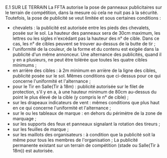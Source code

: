 E.1 SUR LE TERRAIN
La FFTA autorise la pose de panneaux publicitaires sur le terrain de compétition, dans la mesure où cela
ne nuit pas à la sécurité. Toutefois, la pose de publicité se veut limitée et sous certaines conditions :

- chevalets : la publicité est autorisée entre les pieds des chevalets, posée sur le sol. La hauteur des
  panneaux sera de 30cm maximum, les lettres ou les sigles n'excédant pas la hauteur des n° de cible.
  Dans ce cas, les n° de cibles peuvent se trouver au-dessus de la butte de tir ;
- l'uniformité de la couleur, de la forme et du contenu est exigée dans la publicité d'un même annonceur.
  Une alternance des publicités, quand il y en a plusieurs, ne peut être tolérée que toutes les quatre
  cibles minimums ;
- en arrière des cibles : à 2m minimum en arrière de la ligne des cibles, publicité posée sur le sol.
  Mêmes conditions que ci-dessus pour ce qui concerne l'uniformité et l'alternance ;
- pour le Tir en Salle(Tir à 18m) : publicité autorisée sur le filet de protection, s'il y en a, à une hauteur
  minimum de 80cm au-dessus du point le plus élevé de la cible (y compris le n° de cible) ;
- sur les drapeaux indicateurs de vent : mêmes conditions que plus haut en ce qui concerne l'uniformité
  et l'alternance ;
- sur le ou les tableaux de marque : en dehors du périmètre de la zone de marquage ;
- sur les supports des feux et panneaux signalant la rotation des tireurs ;
- sur les feuilles de marque ;
- sur les maillots des organisateurs : à condition que la publicité soit la même pour tous les membres
  de l'organisation ;
  La publicité permanente existant sur un terrain de compétition (stade ou Salle(Tir à 18m)) est autorisée.
